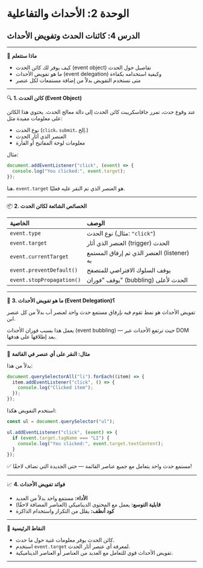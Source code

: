 # الوحدة 2: الأحداث والتفاعلية

## الدرس 4: كائنات الحدث وتفويض الأحداث

---

🧠 **ماذا ستتعلم**
*	كيف يوفر لك كائن الحدث (event object) تفاصيل حول الحدث
*	ما هو تفويض الأحداث (event delegation) وكيفية استخدامه بكفاءة
*	متى نستخدم التفويض بدلاً من إضافة مستمعات لكل عنصر

---

🔍 **1. كائن الحدث (Event Object)**

عند وقوع حدث، تمرر جافاسكريبت كائن الحدث إلى دالة معالج الحدث. يحتوي هذا الكائن على معلومات مفيدة مثل:
*	نوع الحدث (`click`، `submit`، إلخ.)
*	العنصر الذي أثار الحدث
*	معلومات لوحة المفاتيح أو الفأرة

مثال:
```javascript
document.addEventListener("click", (event) => {
  console.log("You clicked:", event.target);
});
```
هنا، `event.target` هو العنصر الذي تم النقر عليه فعليًا.

---

📦 **2. الخصائص الشائعة لكائن الحدث**

| الخاصية                 | الوصف                                                     |
| :---------------------- | :------------------------------------------------------- |
| `event.type`            | نوع الحدث (مثال: `"click"`)                             |
| `event.target`          | العنصر الذي أثار (trigger) الحدث                         |
| `event.currentTarget`   | العنصر الذي تم إرفاق المستمع (listener) به                 |
| `event.preventDefault()`  | يوقف السلوك الافتراضي للمتصفح                             |
| `event.stopPropagation()` | يوقف "فوران" (bubbling) الحدث لأعلى                      |

---

🔁 **3. ما هو تفويض الأحداث (Event Delegation)؟**

تفويض الأحداث هو نمط تقوم فيه بإرفاق مستمع حدث واحد لعنصر أب بدلاً من كل عنصر ابن.

يعمل هذا بسبب فوران الأحداث (event bubbling) — حيث ترتفع الأحداث عبر DOM بعد إطلاقها على هدفها.

---

🧪 **مثال: النقر على أي عنصر في القائمة**

بدلاً من هذا:
```javascript
document.querySelectorAll("li").forEach((item) => {
  item.addEventListener("click", () => {
    console.log("Clicked item");
  });
});
```

استخدم التفويض هكذا:
```javascript
const ul = document.querySelector("ul");

ul.addEventListener("click", (event) => {
  if (event.target.tagName === "LI") {
    console.log("You clicked:", event.target.textContent);
  }
});
```
✅ مستمع حدث واحد يتعامل مع جميع عناصر القائمة — حتى الجديدة التي تضاف لاحقًا!

---

📈 **4. فوائد تفويض الأحداث**
*	**الأداء:** مستمع واحد بدلاً من العديد
*	**قابلية التوسع:** يعمل مع المحتوى الديناميكي (العناصر المضافة لاحقًا)
*	**كود أنظف:** يقلل من التكرار واستخدام الذاكرة


---

🧠 **النقاط الرئيسية**
*	كائن الحدث يوفر معلومات غنية حول ما حدث.
*	استخدم `event.target` لمعرفة أي عنصر أثار الحدث.
*	تفويض الأحداث قوي للتعامل مع العديد من العناصر أو العناصر الديناميكية.

---